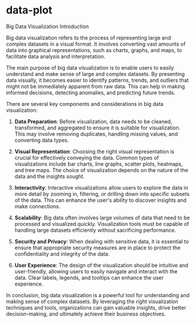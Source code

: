 # data-plot
Big Data Visualization Introduction

Big data visualization refers to the process of representing large and complex datasets in a visual format. It involves converting vast amounts of data into graphical representations, such as charts, graphs, and maps, to facilitate data analysis and interpretation.

The main purpose of big data visualization is to enable users to easily understand and make sense of large and complex datasets. By presenting data visually, it becomes easier to identify patterns, trends, and outliers that might not be immediately apparent from raw data. This can help in making informed decisions, detecting anomalies, and predicting future trends.

There are several key components and considerations in big data visualization:

1. **Data Preparation**: Before visualization, data needs to be cleaned, transformed, and aggregated to ensure it is suitable for visualization. This may involve removing duplicates, handling missing values, and converting data types.

2. **Visual Representation**: Choosing the right visual representation is crucial for effectively conveying the data. Common types of visualizations include bar charts, line graphs, scatter plots, heatmaps, and tree maps. The choice of visualization depends on the nature of the data and the insights sought.

3. **Interactivity**: Interactive visualizations allow users to explore the data in more detail by zooming in, filtering, or drilling down into specific subsets of the data. This can enhance the user's ability to discover insights and make connections.

4. **Scalability**: Big data often involves large volumes of data that need to be processed and visualized quickly. Visualization tools must be capable of handling large datasets efficiently without sacrificing performance.

5. **Security and Privacy**: When dealing with sensitive data, it is essential to ensure that appropriate security measures are in place to protect the confidentiality and integrity of the data.

6. **User Experience**: The design of the visualization should be intuitive and user-friendly, allowing users to easily navigate and interact with the data. Clear labels, legends, and tooltips can enhance the user experience.

In conclusion, big data visualization is a powerful tool for understanding and making sense of complex datasets. By leveraging the right visualization techniques and tools, organizations can gain valuable insights, drive better decision-making, and ultimately achieve their business objectives.

